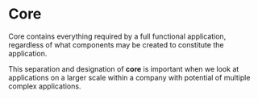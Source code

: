 # Core
Core contains everything required by a full functional application, regardless of what components may be created to constitute the application. 

This separation and designation of **core** is important when we look at applications on a larger scale within a company with potential of multiple complex applications.
